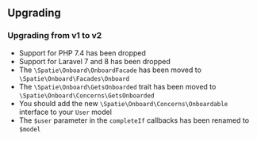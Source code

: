 ## Upgrading
### Upgrading from v1 to v2

* Support for PHP 7.4 has been dropped
* Support for Laravel 7 and 8 has been dropped
* The `\Spatie\Onboard\OnboardFacade` has been moved to `\Spatie\Onboard\Facades\Onboard`
* The `\Spatie\Onboard\GetsOnboarded` trait has been moved to `\Spatie\Onboard\Concerns\GetsOnboarded`
* You should add the new `\Spatie\Onboard\Concerns\Onboardable` interface to your `User` model
* The `$user` parameter in the `completeIf` callbacks has been renamed to `$model`
